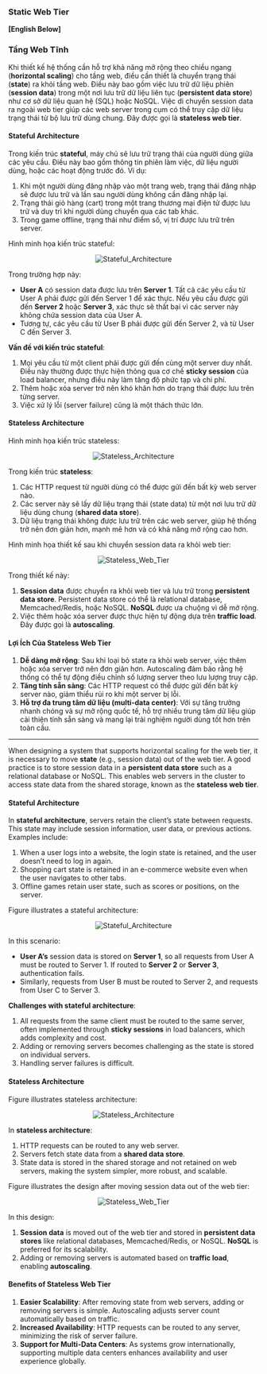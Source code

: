 ### Static Web Tier

**[English Below]**

### Tầng Web Tĩnh

Khi thiết kế hệ thống cần hỗ trợ khả năng mở rộng theo chiều ngang (**horizontal scaling**) cho tầng web, điều cần thiết là chuyển trạng thái (**state**) ra khỏi tầng web. Điều này bao gồm việc lưu trữ dữ liệu phiên (**session data**) trong một nơi lưu trữ dữ liệu liên tục (**persistent data store**) như cơ sở dữ liệu quan hệ (SQL) hoặc NoSQL. Việc di chuyển session data ra ngoài web tier giúp các web server trong cụm có thể truy cập dữ liệu trạng thái từ bộ lưu trữ dùng chung. Đây được gọi là **stateless web tier**.

#### Stateful Architecture

Trong kiến trúc **stateful**, máy chủ sẽ lưu trữ trạng thái của người dùng giữa các yêu cầu. Điều này bao gồm thông tin phiên làm việc, dữ liệu người dùng, hoặc các hoạt động trước đó. Ví dụ:

1. Khi một người dùng đăng nhập vào một trang web, trạng thái đăng nhập sẽ được lưu trữ và lần sau người dùng không cần đăng nhập lại.
2. Trạng thái giỏ hàng (cart) trong một trang thương mại điện tử được lưu trữ và duy trì khi người dùng chuyển qua các tab khác.
3. Trong game offline, trạng thái như điểm số, vị trí được lưu trữ trên server.

Hình minh họa kiến trúc stateful:

<p align="center" style="width: 50%; margin-left: 25%">
  <img src="../images/Chapter1/Stateful_Architecture.png" alt="Stateful_Architecture">
</p>

Trong trường hợp này:

- **User A** có session data được lưu trên **Server 1**. Tất cả các yêu cầu từ User A phải được gửi đến Server 1 để xác thực. Nếu yêu cầu được gửi đến **Server 2** hoặc **Server 3**, xác thực sẽ thất bại vì các server này không chứa session data của User A.
- Tương tự, các yêu cầu từ User B phải được gửi đến Server 2, và từ User C đến Server 3.

**Vấn đề với kiến trúc stateful**:

1. Mọi yêu cầu từ một client phải được gửi đến cùng một server duy nhất. Điều này thường được thực hiện thông qua cơ chế **sticky session** của load balancer, nhưng điều này làm tăng độ phức tạp và chi phí.
2. Thêm hoặc xóa server trở nên khó khăn hơn do trạng thái được lưu trên từng server.
3. Việc xử lý lỗi (server failure) cũng là một thách thức lớn.

#### Stateless Architecture

Hình minh họa kiến trúc stateless:

<p align="center" style="width: 50%; margin-left: 25%">
  <img src="../images/Chapter1/Stateless_Architecture.png" alt="Stateless_Architecture">
</p>

Trong kiến trúc **stateless**:

1. Các HTTP request từ người dùng có thể được gửi đến bất kỳ web server nào.
2. Các server này sẽ lấy dữ liệu trạng thái (state data) từ một nơi lưu trữ dữ liệu dùng chung (**shared data store**).
3. Dữ liệu trạng thái không được lưu trữ trên các web server, giúp hệ thống trở nên đơn giản hơn, mạnh mẽ hơn và có khả năng mở rộng cao hơn.

Hình minh họa thiết kế sau khi chuyển session data ra khỏi web tier:

<p align="center" style="width: 50%; margin-left: 25%">
  <img src="../images/Chapter1/Stateless_Web_Tier.png" alt="Stateless_Web_Tier">
</p>

Trong thiết kế này:

1. **Session data** được chuyển ra khỏi web tier và lưu trữ trong **persistent data store**. Persistent data store có thể là relational database, Memcached/Redis, hoặc NoSQL. **NoSQL** được ưa chuộng vì dễ mở rộng.
2. Việc thêm hoặc xóa server được thực hiện tự động dựa trên **traffic load**. Đây được gọi là **autoscaling**.

#### Lợi Ích Của Stateless Web Tier

1. **Dễ dàng mở rộng**: Sau khi loại bỏ state ra khỏi web server, việc thêm hoặc xóa server trở nên đơn giản hơn. Autoscaling đảm bảo rằng hệ thống có thể tự động điều chỉnh số lượng server theo lưu lượng truy cập.
2. **Tăng tính sẵn sàng**: Các HTTP request có thể được gửi đến bất kỳ server nào, giảm thiểu rủi ro khi một server bị lỗi.
3. **Hỗ trợ đa trung tâm dữ liệu (multi-data center)**: Với sự tăng trưởng nhanh chóng và sự mở rộng quốc tế, hỗ trợ nhiều trung tâm dữ liệu giúp cải thiện tính sẵn sàng và mang lại trải nghiệm người dùng tốt hơn trên toàn cầu.

---


When designing a system that supports horizontal scaling for the web tier, it is necessary to move **state** (e.g., session data) out of the web tier. A good practice is to store session data in a **persistent data store** such as a relational database or NoSQL. This enables web servers in the cluster to access state data from the shared storage, known as the **stateless web tier**.

#### Stateful Architecture

In **stateful architecture**, servers retain the client’s state between requests. This state may include session information, user data, or previous actions. Examples include:

1. When a user logs into a website, the login state is retained, and the user doesn’t need to log in again.
2. Shopping cart state is retained in an e-commerce website even when the user navigates to other tabs.
3. Offline games retain user state, such as scores or positions, on the server.

Figure illustrates a stateful architecture:

<p align="center" style="width: 50%; margin-left: 25%">
  <img src="../images/Chapter1/Stateful_Architecture.png" alt="Stateful_Architecture">
</p>

In this scenario:

- **User A’s** session data is stored on **Server 1**, so all requests from User A must be routed to Server 1. If routed to **Server 2** or **Server 3**, authentication fails.
- Similarly, requests from User B must be routed to Server 2, and requests from User C to Server 3.

**Challenges with stateful architecture**:

1. All requests from the same client must be routed to the same server, often implemented through **sticky sessions** in load balancers, which adds complexity and cost.
2. Adding or removing servers becomes challenging as the state is stored on individual servers.
3. Handling server failures is difficult.

#### Stateless Architecture

Figure illustrates stateless architecture:

<p align="center" style="width: 50%; margin-left: 25%">
  <img src="../images/Chapter1/Stateless_Architecture.png" alt="Stateless_Architecture">
</p>

In **stateless architecture**:

1. HTTP requests can be routed to any web server.
2. Servers fetch state data from a **shared data store**.
3. State data is stored in the shared storage and not retained on web servers, making the system simpler, more robust, and scalable.

Figure illustrates the design after moving session data out of the web tier:

<p align="center" style="width: 50%; margin-left: 25%">
  <img src="../images/Chapter1/Stateless_Web_Tier.png" alt="Stateless_Web_Tier">
</p>

In this design:

1. **Session data** is moved out of the web tier and stored in **persistent data stores** like relational databases, Memcached/Redis, or NoSQL. **NoSQL** is preferred for its scalability.
2. Adding or removing servers is automated based on **traffic load**, enabling **autoscaling**.

#### Benefits of Stateless Web Tier

1. **Easier Scalability**: After removing state from web servers, adding or removing servers is simple. Autoscaling adjusts server count automatically based on traffic.
2. **Increased Availability**: HTTP requests can be routed to any server, minimizing the risk of server failure.
3. **Support for Multi-Data Centers**: As systems grow internationally, supporting multiple data centers enhances availability and user experience globally.
